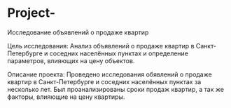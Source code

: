 # Project-
Исследование объявлений о продаже квартир

Цель исследования: Анализ объявлений о продаже квартир в Санкт-Петербурге и соседних населённых пунктах и определение параметров, влияющих на цену объектов.

Описание проекта: Проведено исследования обявлений о продаже квартир в Санкт-Петербурге и соседних населённых пунктах за несколько лет. Был проанализированы сроки продаж квартир, а так же факторы, влияющие на цену квартиры.
